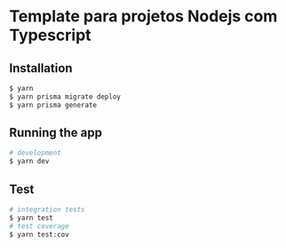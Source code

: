# Template para projetos Nodejs com Typescript


## Installation

```bash
$ yarn
$ yarn prisma migrate deploy
$ yarn prisma generate
```

## Running the app

```bash
# development
$ yarn dev
```

## Test

```bash
# integration tests
$ yarn test
# test coverage
$ yarn test:cov
```
